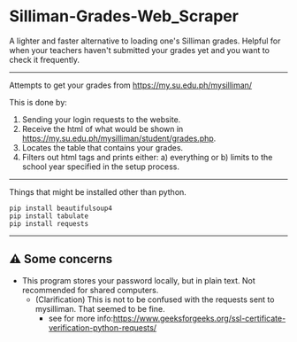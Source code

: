 # Silliman-Grades-Web_Scraper

A lighter and faster alternative to loading one's Silliman grades. Helpful for when your teachers haven't submitted your grades yet and you want to check it frequently.

---
Attempts to get your grades from https://my.su.edu.ph/mysilliman/

This is done by:
1. Sending your login requests to the website.
2. Receive the html of what would be shown in https://my.su.edu.ph/mysilliman/student/grades.php.
3. Locates the table that contains your grades.
4. Filters out html tags and prints either: a) everything or b) limits to the school year specified in the setup process.

---
Things that might be installed other than python.
```
pip install beautifulsoup4
pip install tabulate
pip install requests
```

---
## ⚠️ Some concerns
- This program stores your password locally, but in plain text. Not recommended for shared computers.
  - (Clarification) This is not to be confused with the requests sent to mysilliman. That seemed to be fine.
    - see for more info:https://www.geeksforgeeks.org/ssl-certificate-verification-python-requests/
